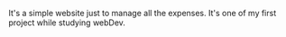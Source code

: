 It's a simple website just to manage all the expenses. It's one of my first project while studying webDev.
  